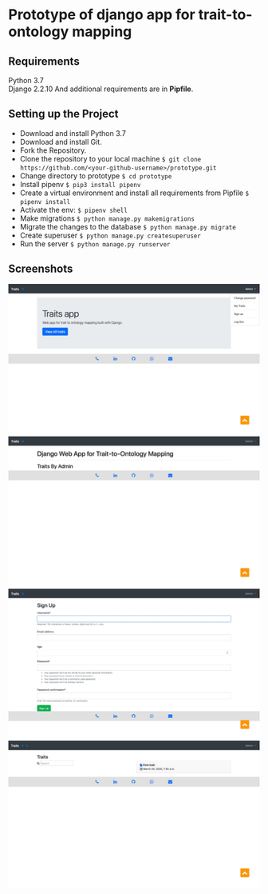 # Prototype of django app for trait-to-ontology mapping

## Requirements

Python 3.7  
Django 2.2.10 
And additional requirements are in **Pipfile**.

## Setting up the Project

  * Download and install Python 3.7
  * Download and install Git.
  * Fork the Repository.
  * Clone the repository to your local machine `$ git clone https://github.com/<your-github-username>/prototype.git`
  * Change directory to prototype `$ cd prototype`
  * Install pipenv `$ pip3 install pipenv`  
  * Create a virtual environment and install all requirements from Pipfile `$ pipenv install`  
  * Activate the env: `$ pipenv shell`
  * Make migrations `$ python manage.py makemigrations`
  * Migrate the changes to the database `$ python manage.py migrate`
  * Create superuser `$ python manage.py createsuperuser`
  * Run the server `$ python manage.py runserver`

## Screenshots

![Screenshot](https://github.com/Rohan-cod/prototype/blob/master/prototype_screenshots/Screenshot%202020-03-24%20at%201.17.26%20PM.jpg)
![Screenshot](https://github.com/Rohan-cod/prototype/blob/master/prototype_screenshots/Screenshot%202020-03-24%20at%201.21.24%20PM.jpg)
![Screenshot](https://github.com/Rohan-cod/prototype/blob/master/prototype_screenshots/Screenshot%202020-03-24%20at%201.21.43%20PM.jpg)
![Screenshot](https://github.com/Rohan-cod/prototype/blob/master/prototype_screenshots/Screenshot%202020-03-24%20at%203.08.51%20PM.jpg)


